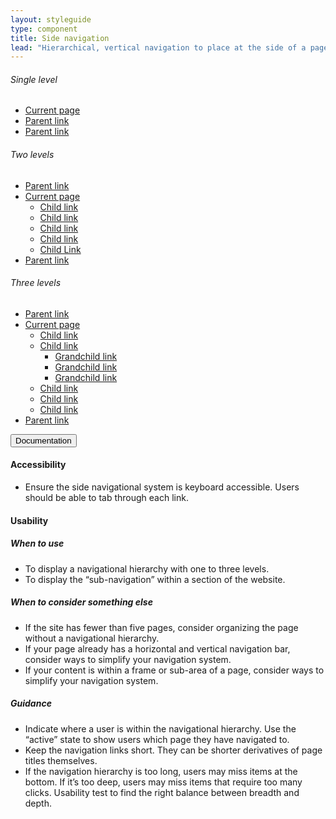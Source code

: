 ```yaml
---
layout: styleguide
type: component
title: Side navigation
lead: "Hierarchical, vertical navigation to place at the side of a page. Note: We're currently developing horizontal navigation and headers for the top of a page."
---
```


<div class="preview">

  <h6 class="usa-heading-alt">Single level</h6>

  <div class="usa-grid">
    <aside class="usa-width-one-fourth">
      <ul class="usa-sidenav-list">
        <li>
          <a class="usa-current" href="javascript:void(0)">Current page</a>
        </li>
        <li>
          <a href="javascript:void(0)">Parent link</a>
        </li>
        <li>
          <a href="javascript:void(0)">Parent link</a>
        </li>
      </ul>
    </aside>
  </div>

  <h6 class="usa-heading-alt">Two levels</h6>

  <div class="usa-grid">
    <aside class="usa-width-one-fourth">
      <ul class="usa-sidenav-list">
        <li>
          <a href="javascript:void(0)">Parent link</a>
        </li>
        <li>
          <a class="usa-current" href="javascript:void(0)">Current page</a>
          <ul class="usa-sidenav-sub_list">
            <li>
              <a href="javascript:void(0)">Child link</a>
            </li>
            <li>
              <a href="javascript:void(0)">Child link</a>
            </li>
            <li>
              <a href="javascript:void(0)">Child link</a>
            </li>
            <li>
              <a href="javascript:void(0)">Child link</a>
            </li>
            <li>
              <a class="usa-current" href="javascript:void(0)">Child Link</a>
            </li>
          </ul>
        </li>
        <li>
          <a href="javascript:void(0)">Parent link</a>
        </li>
      </ul>
    </aside>
  </div>

  <h6 class="usa-heading-alt">Three levels</h6>

  <div class="usa-grid">
    <aside class="usa-width-one-fourth">
      <ul class="usa-sidenav-list">
        <li>
          <a href="javascript:void(0)">Parent link</a>
        </li>
        <li>
          <a class="usa-current" href="javascript:void(0)">Current page</a>
          <ul class="usa-sidenav-sub_list">
            <li>
              <a href="javascript:void(0)">Child link</a>
            </li>
            <li>
              <a href="javascript:void(0)">Child link</a>
              <ul class="usa-sidenav-sub_list">
                <li>
                  <a href="javascript:void(0)">Grandchild link</a>
                </li>
                <li>
                  <a href="javascript:void(0)">Grandchild link</a>
                </li>
                <li>
                  <a class="usa-current" href="javascript:void(0)">Grandchild link</a>
                </li>
              </ul>
            </li>
            <li>
              <a href="javascript:void(0)">Child link</a>
            </li>
            <li>
              <a href="javascript:void(0)">Child link</a>
            </li>
            <li>
              <a href="javascript:void(0)">Child link</a>
            </li>
          </ul>
        </li>
        <li>
          <a href="javascript:void(0)">Parent link</a>
        </li>
      </ul>
    </aside>
  </div>

</div>

<div class="usa-accordion-bordered usa-accordion-docs">
  <button class="usa-button-unstyled usa-accordion-button"
      aria-expanded="true" aria-controls="collapsible-0">
    Documentation
  </button>
  <div id="collapsible-0" aria-hidden="false" class="usa-accordion-content">
    <h4 class="usa-heading">Accessibility</h4>
    <ul class="usa-content-list">
      <li>Ensure the side navigational system is keyboard accessible. Users should be able to tab through each link.</li>
    </ul>
    <h4 class="usa-heading">Usability</h4>
    <h5>When to use</h5>
    <ul class="usa-content-list">
      <li>To display a navigational hierarchy with one to three levels.</li>
      <li>To display the “sub-navigation” within a section of the website.</li>
    </ul>
    <h5>When to consider something else</h5>
    <ul class="usa-content-list">
      <li>If the site has fewer than five pages, consider organizing the page without a navigational hierarchy.</li>
      <li>If your page already has a horizontal and vertical navigation bar, consider ways to simplify your navigation system.</li>
      <li>If your content is within a frame or sub-area of a page, consider ways to simplify your navigation system.</li>
    </ul>
    <h5>Guidance</h5>
    <ul class="usa-content-list">
      <li>Indicate where a user is within the navigational hierarchy. Use the “active” state to show users which page they have navigated to.</li>
      <li>Keep the navigation links short. They can be shorter derivatives of page titles themselves.</li>
      <li>If the navigation hierarchy is too long, users may miss items at the bottom. If it’s too deep, users may miss items that require too many clicks. Usability test to find the right balance between breadth and depth.</li>
    </ul>
  </div>
</div>
